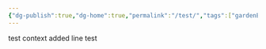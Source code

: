 ```yaml
---
{"dg-publish":true,"dg-home":true,"permalink":"/test/","tags":["gardenEntry"],"dgPassFrontmatter":true,"created":"2025-03-12T11:54:15.623+01:00","updated":"2025-03-12T14:34:37.556+01:00"}
---
```


test context
added line
test